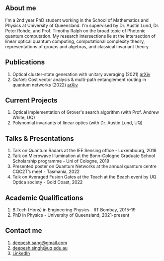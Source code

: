 
## About me
I'm a 2nd year PhD student working in the School of Mathematics and Physics at University of Queensland. I'm supervised by Dr. Austin Lund, Dr. Peter Rohde, and Prof. Timothy Ralph on the broad topic of Photonic quantum computation. My research intersections lie at the intersection of linear optical quantum computing, computational complexity theory, representations of groups and algebras, and classical invariant theory. 

## Publications
1. Optical cluster-state generation with unitary averaging (2021) [arXiv](https://arxiv.org/abs/2209.15282)
2. QuNet: Cost vector analysis & multi-path entanglement routing in quantum networks (2022) [arXiv](https://arxiv.org/abs/2105.00418)

## Current Projects
1. Optical implementation of Grover's search algorithm (with Prof. Andrew White, UQ)
2. Polynomial invariants of linear optics (with Dr. Austin Lund, UQ)

## Talks & Presentations
1. Talk on Quantum Radars at the IEE Sensing office - Luxembourg, 2018
2. Talk on Microwave Illumination at the Bonn-Cologne Graduate School Scholarship programme - Uni of Cologne, 2019
3. Presented poster on Quantum Networks at the annual quantum centre CQC2T’s meet - Tasmania, 2022
4. Talk on Averaged Fusion Gates at the Teach at the Beach event by UQ Optica society - Gold Coast, 2022 

## Academic Qualifications
1. B.Tech (Hons) in Engineering Physics - IIT Bombay, 2015-19
2. PhD in Physics - University of Queensland, 2021-present

## Contact me
1. <deepesh.sang@gmail.com>
2. <deepesh.singh@uq.edu.au>
3. [LinkedIn](https://www.linkedin.com/in/deepesh--singh/)

